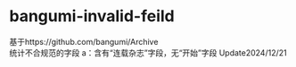 # bangumi-invalid-feild
基于https://github.com/bangumi/Archive  
统计不合规范的字段
a：含有“连载杂志”字段，无“开始”字段 Update2024/12/21

